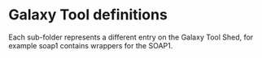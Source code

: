 Galaxy Tool definitions
=======================

Each sub-folder represents a different entry on the Galaxy Tool Shed,
for example soap1 contains wrappers for the SOAP1.